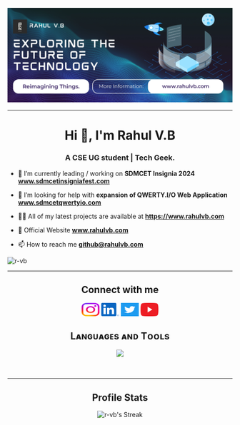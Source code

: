 <!-- <p align="left"> <img src="https://komarev.com/ghpvc/?username=r-vb&label=Profile%20views&color=0e75b6&style=flat" alt="r-vb" /> </p> -->
![r-vb Banner Image](r-vb-banner.jpg)

<hr>
<h1 align="center">Hi 👋, I'm Rahul V.B</h1>
<h3 align="center">A CSE UG student | Tech Geek.</h3>

- 🔭 I’m currently leading / working on **SDMCET Insignia 2024** **www.sdmcetinsigniafest.com**

- 🤝 I’m looking for help with **expansion of QWERTY.I/O Web Application** **www.sdmcetqwertyio.com**

- 👨‍💻 All of my latest projects are available at **https://www.rahulvb.com**

- 💬 Official Website **www.rahulvb.com**

- 📫 How to reach me **github@rahulvb.com**
<p align="left"> <img src="https://komarev.com/ghpvc/?username=r-vb&label=Profile%20views&color=0e75b6&style=for-the-badge&logo=star" alt="r-vb" /> </p>
<hr>

<h2 align="center">Connect with me</h2> 
<p align="center">
<a href="https://instagram.com/rahulvb27" target="blank"><img align="center" src="instagram.svg" alt="rahulvb27" height="30" width="40" /></a>
<a href="https://linkedin.com/in/rahulvb27" target="blank"><img align="center" src="linkedin.svg" alt="in/rahulvb27" height="30" width="40" /></a>
<a href="https://twitter.com/rahulvb27" target="blank"><img align="center" src="twitter-square.svg" alt="rahulvb27" height="30" width="40" /></a>
<a href="https://www.youtube.com/c/rahulvb27" target="blank"><img align="center" src="youtube.svg" alt="rahulvb27" height="30" width="40" /></a>
</p>

<h2 align="center">Lᴀɴɢᴜᴀɢᴇs ᴀɴᴅ Tᴏᴏʟs</h2> 
<p align="center">
<img width="500px"  src="https://skillicons.dev/icons?i=c,cpp,py,java,go,php,js,html,css,cloudflare,nodejs,eclipse,electron,github,django,raspberrypi,mongo,git,vscode,docker,gcp,aws,linux,figma&perline=8"  />
</p>
<br />

<hr>
<div align="center">
  <h2 align="center">Profile Stats</h2>
<!--   <img src="http://github-profile-summary-cards.vercel.app/api/cards/profile-details?username=r-vb&theme=algolia" alt="Profile Details">
  <img src="http://github-profile-summary-cards.vercel.app/api/cards/repos-per-language?username=r-vb&theme=algolia" alt="Repos per Language">
  <img src="http://github-profile-summary-cards.vercel.app/api/cards/most-commit-language?username=r-vb&theme=algolia" alt="Most Commit Language">
  <img src="http://github-profile-summary-cards.vercel.app/api/cards/stats?username=r-vb&theme=algolia" alt="Stats">
  <img src="http://github-profile-summary-cards.vercel.app/api/cards/productive-time?username=r-vb&theme=algolia&utcOffset=8" alt="Productive Time"> -->
<!--   <img src="https://github-readme-stats.vercel.app/api?username=r-vb&theme=dark&show_icons=true&hide_border=true&count_private=true" alt="r-vb's Stats"> -->
  <img src="https://github-readme-streak-stats.herokuapp.com/?user=r-vb&theme=dark&hide_border=true" alt="r-vb's Streak">
<!--   <img src="https://github-readme-stats.vercel.app/api/top-langs/?username=r-vb&theme=dark&show_icons=true&hide_border=true&layout=compact" alt="r-vb's Top Languages"> -->
</div>


<!--- 👋 Hi, I’m Rahul V.B
- 🌱 Currently studying CSE at SDMCET.
- 📫 Reach me via <a href="https://www.instagram.com/rahulvb27/">Instagram DM</a><br />
&nbsp;&nbsp;&nbsp;&nbsp;&nbsp;&nbsp;&nbsp;&nbsp;&nbsp;&nbsp;
&nbsp;&nbsp;&nbsp;&nbsp;&nbsp;&nbsp;&nbsp;&nbsp;&nbsp; or <a href="https://rahulvb.com/contact">Contact Officially</a>-->
<!---
r-vb/r-vb is a ✨ special ✨ repository because its `README.md` (this file) appears on your GitHub profile.
You can click the Preview link to take a look at your changes.
--->
